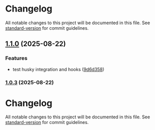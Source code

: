# Changelog

All notable changes to this project will be documented in this file. See [standard-version](https://github.com/conventional-changelog/standard-version) for commit guidelines.

## [1.1.0](https://gitlab.com/adm.standev/cookiecutter-python-template/compare/v1.0.3...v1.1.0) (2025-08-22)


### Features

* test husky integration and hooks ([9d6d358](https://gitlab.com/adm.standev/cookiecutter-python-template/commit/9d6d3586e5e7e1ce564fdd679358662dbd7e89be))

### [1.0.3](https://gitlab.com/adm.standev/cookiecutter-python-template/compare/v1.0.2...v1.0.3) (2025-08-22)

# Changelog

All notable changes to this project will be documented in this file. See [standard-version](https://github.com/conventional-changelog/standard-version) for commit guidelines.
